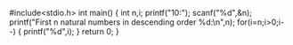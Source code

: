 #include<stdio.h>
int main()
{
    int n,i;
    printf("10:");
    scanf("%d",&n);
    printf("First n natural numbers in descending order %d:\n",n);
    for(i=n;i>0;i--)
    {
        printf("%d",i);
    }
    return 0;
}
